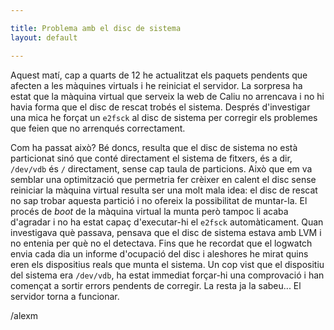 ```yaml
---

title: Problema amb el disc de sistema
layout: default

---
```


Aquest matí, cap a quarts de 12 he actualitzat els paquets pendents que afecten a les màquines virtuals i he reiniciat el servidor.
La sorpresa ha estat que la màquina virtual que serveix la web de Caliu no arrencava i no hi havia forma que el disc de rescat trobés el sistema.
Després d'investigar una mica he forçat un `e2fsck` al disc de sistema per corregir els problemes que feien que no arrenqués correctament.

Com ha passat això? Bé doncs, resulta que el disc de sistema no està particionat sinó que conté directament el sistema de fitxers,
és a dir, `/dev/vdb` és `/` directament, sense cap taula de particions.
Això que em va semblar una optimització que permetria fer crèixer en calent el disc sense reiniciar la màquina virtual resulta ser una molt mala idea:
el disc de rescat no sap trobar aquesta partició i no ofereix la possibilitat de muntar-la.
El procés de *boot* de la màquina virtual la munta però tampoc li acaba d'agradar i no ha estat capaç d'executar-hi el `e2fsck` automàticament.
Quan investigava què passava, pensava que el disc de sistema estava amb LVM i no entenia per què no el detectava.
Fins que he recordat que el logwatch envia cada dia un informe d'ocupació del disc i aleshores he mirat quins eren els dispositius reals que munta el sistema.
Un cop vist que el dispositiu del sistema era `/dev/vdb`, ha estat immediat forçar-hi una comprovació i han començat a sortir errors pendents de corregir.
La resta ja la sabeu... El servidor torna a funcionar.

/alexm
